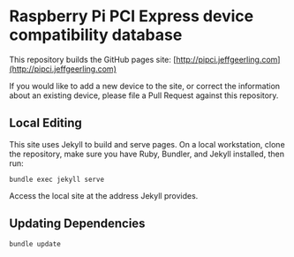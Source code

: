 # Raspberry Pi PCI Express device compatibility database

This repository builds the GitHub pages site: [http://pipci.jeffgeerling.com](http://pipci.jeffgeerling.com)

If you would like to add a new device to the site, or correct the information about an existing device, please file a Pull Request against this repository.

## Local Editing

This site uses Jekyll to build and serve pages. On a local workstation, clone the repository, make sure you have Ruby, Bundler, and Jekyll installed, then run:

```
bundle exec jekyll serve
```

Access the local site at the address Jekyll provides.

## Updating Dependencies

```
bundle update
```
